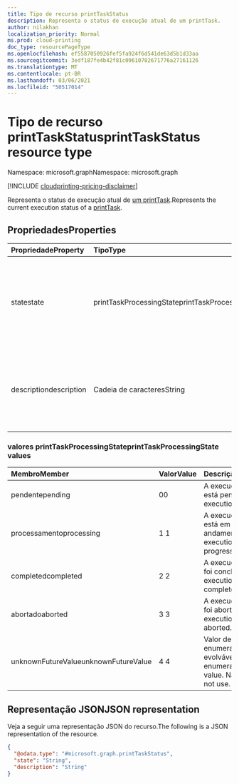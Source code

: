 ```yaml
---
title: Tipo de recurso printTaskStatus
description: Representa o status de execução atual de um printTask.
author: nilakhan
localization_priority: Normal
ms.prod: cloud-printing
doc_type: resourcePageType
ms.openlocfilehash: ef5587050926fef5fa924f6d541de63d5b1d33aa
ms.sourcegitcommit: 3edf187fe4b42f81c09610782671776a27161126
ms.translationtype: MT
ms.contentlocale: pt-BR
ms.lasthandoff: 03/06/2021
ms.locfileid: "50517014"
---
```

# <a name="printtaskstatus-resource-type"></a><span data-ttu-id="c606a-103">Tipo de recurso printTaskStatus</span><span class="sxs-lookup"><span data-stu-id="c606a-103">printTaskStatus resource type</span></span>

<span data-ttu-id="c606a-104">Namespace: microsoft.graph</span><span class="sxs-lookup"><span data-stu-id="c606a-104">Namespace: microsoft.graph</span></span>

[!INCLUDE [cloudprinting-pricing-disclaimer](../../includes/cloudprinting-pricing-disclaimer.md)]

<span data-ttu-id="c606a-105">Representa o status de execução atual de [um printTask](printtask.md).</span><span class="sxs-lookup"><span data-stu-id="c606a-105">Represents the current execution status of a [printTask](printtask.md).</span></span> 

## <a name="properties"></a><span data-ttu-id="c606a-106">Propriedades</span><span class="sxs-lookup"><span data-stu-id="c606a-106">Properties</span></span>
|<span data-ttu-id="c606a-107">Propriedade</span><span class="sxs-lookup"><span data-stu-id="c606a-107">Property</span></span>|<span data-ttu-id="c606a-108">Tipo</span><span class="sxs-lookup"><span data-stu-id="c606a-108">Type</span></span>|<span data-ttu-id="c606a-109">Descrição</span><span class="sxs-lookup"><span data-stu-id="c606a-109">Description</span></span>|
|:---|:---|:---|
|<span data-ttu-id="c606a-110">state</span><span class="sxs-lookup"><span data-stu-id="c606a-110">state</span></span>|<span data-ttu-id="c606a-111">printTaskProcessingState</span><span class="sxs-lookup"><span data-stu-id="c606a-111">printTaskProcessingState</span></span>|<span data-ttu-id="c606a-112">O estado de processamento atual do [printTask](printtask.md).</span><span class="sxs-lookup"><span data-stu-id="c606a-112">The current processing state of the [printTask](printtask.md).</span></span> <span data-ttu-id="c606a-113">Os valores válidos são descritos na tabela a seguir.</span><span class="sxs-lookup"><span data-stu-id="c606a-113">Valid values are described in the following table.</span></span>|
|<span data-ttu-id="c606a-114">description</span><span class="sxs-lookup"><span data-stu-id="c606a-114">description</span></span>|<span data-ttu-id="c606a-115">Cadeia de caracteres</span><span class="sxs-lookup"><span data-stu-id="c606a-115">String</span></span>|<span data-ttu-id="c606a-116">Uma descrição aceitável para humanos do estado de processamento atual do [printTask](printtask.md).</span><span class="sxs-lookup"><span data-stu-id="c606a-116">A human-readable description of the current processing state of the [printTask](printtask.md).</span></span>|

### <a name="printtaskprocessingstate-values"></a><span data-ttu-id="c606a-117">valores printTaskProcessingState</span><span class="sxs-lookup"><span data-stu-id="c606a-117">printTaskProcessingState values</span></span>

|<span data-ttu-id="c606a-118">Membro</span><span class="sxs-lookup"><span data-stu-id="c606a-118">Member</span></span>|<span data-ttu-id="c606a-119">Valor</span><span class="sxs-lookup"><span data-stu-id="c606a-119">Value</span></span>|<span data-ttu-id="c606a-120">Descrição</span><span class="sxs-lookup"><span data-stu-id="c606a-120">Description</span></span>|
|:---|:---|:---|
|<span data-ttu-id="c606a-121">pendente</span><span class="sxs-lookup"><span data-stu-id="c606a-121">pending</span></span>|<span data-ttu-id="c606a-122">0</span><span class="sxs-lookup"><span data-stu-id="c606a-122">0</span></span>|<span data-ttu-id="c606a-123">A execução da tarefa está pendente.</span><span class="sxs-lookup"><span data-stu-id="c606a-123">Task execution is pending.</span></span>|
|<span data-ttu-id="c606a-124">processamento</span><span class="sxs-lookup"><span data-stu-id="c606a-124">processing</span></span>|<span data-ttu-id="c606a-125">1 </span><span class="sxs-lookup"><span data-stu-id="c606a-125">1</span></span>|<span data-ttu-id="c606a-126">A execução da tarefa está em andamento.</span><span class="sxs-lookup"><span data-stu-id="c606a-126">Task execution is in progress.</span></span>|
|<span data-ttu-id="c606a-127">completed</span><span class="sxs-lookup"><span data-stu-id="c606a-127">completed</span></span>|<span data-ttu-id="c606a-128">2 </span><span class="sxs-lookup"><span data-stu-id="c606a-128">2</span></span>|<span data-ttu-id="c606a-129">A execução da tarefa foi concluída.</span><span class="sxs-lookup"><span data-stu-id="c606a-129">Task execution has completed.</span></span>|
|<span data-ttu-id="c606a-130">abortado</span><span class="sxs-lookup"><span data-stu-id="c606a-130">aborted</span></span>|<span data-ttu-id="c606a-131">3 </span><span class="sxs-lookup"><span data-stu-id="c606a-131">3</span></span>|<span data-ttu-id="c606a-132">A execução da tarefa foi abortada.</span><span class="sxs-lookup"><span data-stu-id="c606a-132">Task execution was aborted.</span></span>|
|<span data-ttu-id="c606a-133">unknownFutureValue</span><span class="sxs-lookup"><span data-stu-id="c606a-133">unknownFutureValue</span></span>|<span data-ttu-id="c606a-134">4 </span><span class="sxs-lookup"><span data-stu-id="c606a-134">4</span></span>|<span data-ttu-id="c606a-135">Valor de sentinela de enumeração evolvável.</span><span class="sxs-lookup"><span data-stu-id="c606a-135">Evolvable enumeration sentinel value.</span></span> <span data-ttu-id="c606a-136">Não usar.</span><span class="sxs-lookup"><span data-stu-id="c606a-136">Do not use.</span></span>|

## <a name="json-representation"></a><span data-ttu-id="c606a-137">Representação JSON</span><span class="sxs-lookup"><span data-stu-id="c606a-137">JSON representation</span></span>
<span data-ttu-id="c606a-138">Veja a seguir uma representação JSON do recurso.</span><span class="sxs-lookup"><span data-stu-id="c606a-138">The following is a JSON representation of the resource.</span></span>
<!-- {
  "blockType": "resource",
  "@odata.type": "microsoft.graph.printTaskStatus"
}
-->
``` json
{
  "@odata.type": "#microsoft.graph.printTaskStatus",
  "state": "String",
  "description": "String"
}
```


